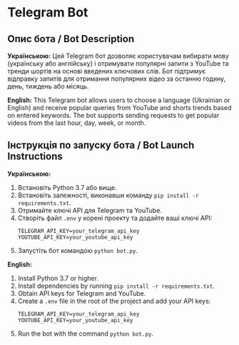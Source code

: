 # Telegram Bot

## Опис бота / Bot Description

**Українською:**
Цей Telegram бот дозволяє користувачам вибирати мову (українську або англійську) і отримувати популярні запити з YouTube та тренди шортів на основі введених ключових слів. Бот підтримує відправку запитів для отримання популярних відео за останню годину, день, тиждень або місяць.

**English:**
This Telegram bot allows users to choose a language (Ukrainian or English) and receive popular queries from YouTube and shorts trends based on entered keywords. The bot supports sending requests to get popular videos from the last hour, day, week, or month.

## Інструкція по запуску бота / Bot Launch Instructions

**Українською:**
1. Встановіть Python 3.7 або вище.
2. Встановіть залежності, виконавши команду `pip install -r requirements.txt`.
3. Отримайте ключі API для Telegram та YouTube.
4. Створіть файл `.env` у корені проекту та додайте ваші ключі API:
    ```
    TELEGRAM_API_KEY=your_telegram_api_key
    YOUTUBE_API_KEY=your_youtube_api_key
    ```
5. Запустіть бот командою `python bot.py`.

**English:**
1. Install Python 3.7 or higher.
2. Install dependencies by running `pip install -r requirements.txt`.
3. Obtain API keys for Telegram and YouTube.
4. Create a `.env` file in the root of the project and add your API keys:
    ```
    TELEGRAM_API_KEY=your_telegram_api_key
    YOUTUBE_API_KEY=your_youtube_api_key
    ```
5. Run the bot with the command `python bot.py`.
